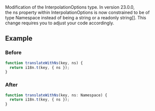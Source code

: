 Modification of the InterpolationOptions type. In version 23.0.0, the ns property within InterpolationOptions is now constrained to be of type Namespace instead of being a string or a readonly string[]. This change requires you to adjust your code accordingly.

## Example

### Before

```ts
function translateWithNs(key, ns) {
  return i18n.t(key, { ns });
}
```

### After

```ts
function translateWithNs(key, ns: Namespace) {
  return i18n.t(key, { ns });
}
```

